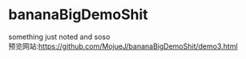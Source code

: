 # bananaBigDemoShit
something just noted and soso<br/>
预览网站:https://github.com/MojueJ/bananaBigDemoShit/demo3.html
